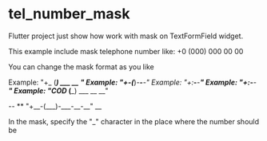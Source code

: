 # tel_number_mask

Flutter project just show how work with mask on TextFormField widget.

This example include mask telephone number like: +0 (000) 000 00 00

You can change the mask format as you like

<blink>  Example: "+_ (___) ___ __ __"</blink>
<blink>  Example: "+__-(___)-___-__-__"</blink>
<blink>  Example: "+__:___-___-____"</blink>
<blink>  Example: "+__:___-___-____"</blink>
<blink>  Example: "COD_ (___) ___ __ __"</blink>

<p>--
**
"+__-(___)-___-__-__"
__</p>

In the mask, specify the "_" character in the place where the number should be

